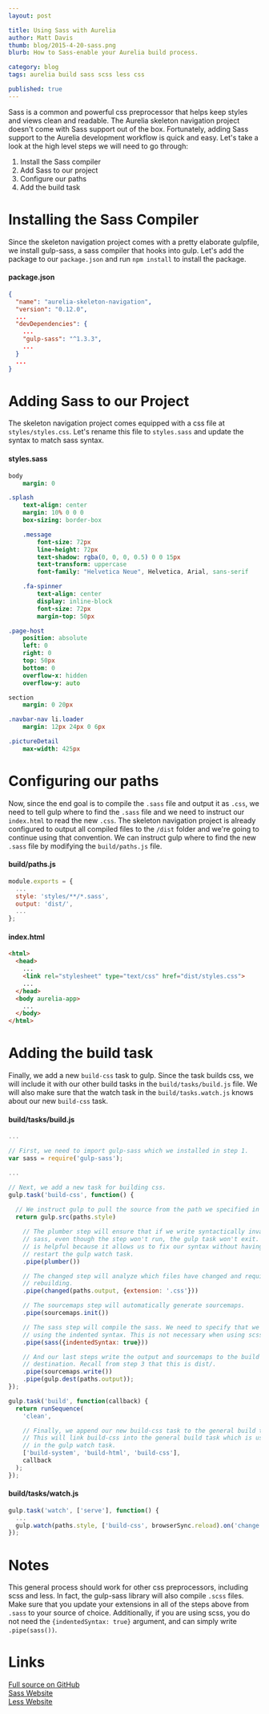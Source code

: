 ```yaml
---
layout: post

title: Using Sass with Aurelia
author: Matt Davis
thumb: blog/2015-4-20-sass.png
blurb: How to Sass-enable your Aurelia build process.

category: blog
tags: aurelia build sass scss less css

published: true
---
```

Sass is a common and powerful css preprocessor that helps keep styles and views clean and readable. The Aurelia skeleton navigation project doesn't come with Sass support out of the box. Fortunately, adding Sass support to the Aurelia development workflow is quick and easy. Let's take a look at the high level steps we will need to go through:

1. Install the Sass compiler
2. Add Sass to our project
3. Configure our paths
4. Add the build task

# Installing the Sass Compiler

Since the skeleton navigation project comes with a pretty elaborate gulpfile, we install gulp-sass, a sass compiler that hooks into gulp. Let's add the package to our `package.json` and run `npm install` to install the package.

#### package.json
```json
{
  "name": "aurelia-skeleton-navigation",
  "version": "0.12.0",
  ...
  "devDependencies": {
    ...
    "gulp-sass": "^1.3.3",
    ...
  }
  ...
}
```

# Adding Sass to our Project

The skeleton navigation project comes equipped with a css file at `styles/styles.css`. Let's rename this file to `styles.sass` and update the syntax to match sass syntax.

#### styles.sass
```sass
body
    margin: 0

.splash
    text-align: center
    margin: 10% 0 0 0
    box-sizing: border-box

    .message
        font-size: 72px
        line-height: 72px
        text-shadow: rgba(0, 0, 0, 0.5) 0 0 15px
        text-transform: uppercase
        font-family: "Helvetica Neue", Helvetica, Arial, sans-serif

    .fa-spinner
        text-align: center
        display: inline-block
        font-size: 72px
        margin-top: 50px

.page-host
    position: absolute
    left: 0
    right: 0
    top: 50px
    bottom: 0
    overflow-x: hidden
    overflow-y: auto

section
    margin: 0 20px

.navbar-nav li.loader
    margin: 12px 24px 0 6px

.pictureDetail
    max-width: 425px
```

# Configuring our paths

Now, since the end goal is to compile the `.sass` file and output it as `.css`, we need to tell gulp where to find the `.sass` file and we need to instruct our `index.html` to read the new `.css`. The skeleton navigation project is already configured to output all compiled files to the `/dist` folder and we're going to continue using that convention. We can instruct gulp where to find the new `.sass` file by modifying the `build/paths.js` file.

#### build/paths.js
```javascript
module.exports = {
  ...
  style: 'styles/**/*.sass',
  output: 'dist/',
  ...
};
```

#### index.html
```html
<html>
  <head>
    ...
    <link rel="stylesheet" type="text/css" href="dist/styles.css">
    ...
  </head>
  <body aurelia-app>
    ...
  </body>
</html>
```

# Adding the build task

Finally, we add a new `build-css` task to gulp. Since the task builds css, we will include it with our other build tasks in the `build/tasks/build.js` file. We will also make sure that the watch task in the `build/tasks.watch.js` knows about our new `build-css` task.

#### build/tasks/build.js
```javascript
...

// First, we need to import gulp-sass which we installed in step 1.
var sass = require('gulp-sass');

...

// Next, we add a new task for building css.
gulp.task('build-css', function() {
  
  // We instruct gulp to pull the source from the path we specified in step 3.
  return gulp.src(paths.style)

    // The plumber step will ensure that if we write syntactically invalid 
    // sass, even though the step won't run, the gulp task won't exit. This
    // is helpful because it allows us to fix our syntax without having to 
    // restart the gulp watch task.
    .pipe(plumber())

    // The changed step will analyze which files have changed and require
    // rebuilding.
    .pipe(changed(paths.output, {extension: '.css'}))

    // The sourcemaps step will automatically generate sourcemaps.
    .pipe(sourcemaps.init())

    // The sass step will compile the sass. We need to specify that we are
    // using the indented syntax. This is not necessary when using scss.
    .pipe(sass({indentedSyntax: true}))

    // And our last steps write the output and sourcemaps to the build
    // destination. Recall from step 3 that this is dist/.
    .pipe(sourcemaps.write())
    .pipe(gulp.dest(paths.output));
});

gulp.task('build', function(callback) {
  return runSequence(
    'clean',

    // Finally, we append our new build-css task to the general build task.
    // This will link build-css into the general build task which is used
    // in the gulp watch task.
    ['build-system', 'build-html', 'build-css'],
    callback
  );
});
```

#### build/tasks/watch.js
```javascript
gulp.task('watch', ['serve'], function() {
  ...
  gulp.watch(paths.style, ['build-css', browserSync.reload).on('change', reportChange);
});
```

# Notes

This general process should work for other css preprocessors, including scss and less. In fact, the gulp-sass library will also compile `.scss` files. Make sure that you update your extensions in all of the steps above from `.sass` to your source of choice. Additionally, if you are using scss, you do not need the `{indentedSyntax: true}` argument, and can simply write `.pipe(sass())`.

# Links

[Full source on GitHub](https://github.com/davismj/skeleton-navigation-sass)<br />
[Sass Website](http://sass-lang.com/)<br />
[Less Website](http://lesscss.org/)